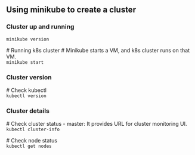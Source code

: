 ## Using minikube to create a cluster  

### Cluster up and running

`minikube version`  

\# Running k8s cluster
\# Minikube starts a VM, and k8s cluster runs on that VM.  
`minikube start`  

### Cluster version

\# Check kubectl  
`kubectl version`  

### Cluster details

\# Check cluster status - master: It provides URL for cluster monitoring UI.  
`kubectl cluster-info`  

\# Check node status  
`kubectl get nodes`  
